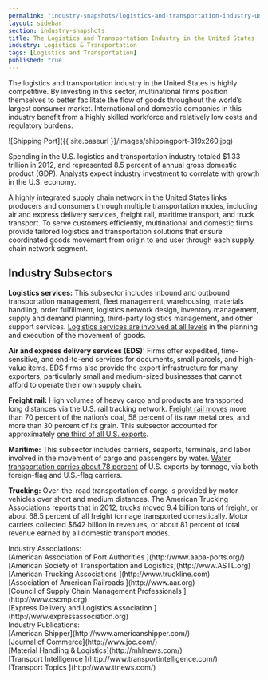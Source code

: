 ```yaml
---
permalink: "industry-snapshots/logistics-and-transportation-industry-united-states.html"
layout: sidebar
section: industry-snapshots
title: The Logistics and Transportation Industry in the United States
industry: Logistics & Transportation
tags: [Logistics and Transportation]
published: true
---
```


The logistics and transportation industry in the United States is highly competitive.&nbsp;By investing in this sector, multinational firms position themselves&nbsp;to better facilitate the flow of goods throughout the world’s largest consumer market.&nbsp;International and domestic companies in this industry benefit from a highly skilled workforce and relatively low costs and regulatory burdens.

<span class="imgright">![Shipping Port]({{ site.baseurl }}/images/shippingport-319x260.jpg)</span> 

Spending in the U.S. logistics and transportation industry totaled $1.33 trillion in 2012, and represented 8.5 percent of annual gross domestic product (GDP). Analysts expect industry investment to correlate with growth in the U.S. economy. 

A highly integrated supply chain network in the United States links producers and consumers through multiple transportation modes, including air and express delivery services, freight rail, maritime transport, and truck transport. To serve customers efficiently, multinational and domestic firms provide tailored logistics and transportation solutions that ensure coordinated goods movement from origin to end user through each supply chain network segment.&nbsp; 

## **Industry Subsectors**

**Logistics services:** This subsector includes inbound and outbound transportation management, fleet management, warehousing, materials handling, order fulfillment, logistics network design, inventory management, supply and demand planning, third-party logistics management, and other support services. [Logistics services are involved at all levels](http://www.cscmp.com/aboutcscmp/definitions.asp.) in the planning and execution of the movement of goods.

**Air and express delivery services (EDS):**&nbsp;Firms offer expedited, time-sensitive, and end-to-end services for documents, small parcels, and high-value items. EDS firms also provide the export infrastructure for many exporters, particularly small and medium-sized businesses that cannot afford to operate their own supply chain.

**Freight rail:**&nbsp;High volumes of heavy cargo and products are transported long distances via the U.S. rail tracking network.&nbsp;[Freight rail moves](http://www.bts.gov/publications/commodity_flow_survey/final_tables_december_2009/html/table_07.html)&nbsp;more than 70 percent of the nation’s coal, 58 percent of its raw metal ores, and more than 30 percent of its grain. This subsector accounted for approximately&nbsp;[one third of all U.S. exports](http://aar.org/~/media/aar/Background-Papers/The-Economic-Impact-of-Freight.ashx).

**Maritime:** This subsector includes carriers, seaports, terminals, and labor involved in the movement of cargo and passengers by water. [Water transportation carries about 78 percent](http://ops.fhwa.dot.gov/freight/freight_analysis/nat_freight_stats/docs/10factsfigures/excel/figure_2_02_web.xls) of U.S. exports by tonnage, via both foreign-flag and U.S.-flag carriers.&nbsp;

**Trucking:** Over-the-road transportation of cargo is provided by motor vehicles over short and medium distances. The American Trucking Associations reports that in 2012, trucks moved 9.4 billion tons of freight, or about 68.5 percent of all freight tonnage transported domestically. Motor carriers collected $642 billion in revenues, or about 81 percent of total revenue earned by all domestic transport modes. 

<span class="field field-type-link field-field-industry-assoications">
      <span class="field-label">Industry Associations:&nbsp;</span><br>
    <span class="field-items">
            <span class="field-item odd">
                    [American Association of Port Authorities ](http://www.aapa-ports.org/)        </span><br>
              <span class="field-item even">
                    [American Society of Transportation and Logistics](http://www.ASTL.org)        </span><br>
              <span class="field-item odd">
                    [American Trucking Associations ](http://www.truckline.com)        </span><br>
              <span class="field-item even">
                    [Association of American Railroads  ](http://www.aar.org)        </span><br>
              <span class="field-item odd">
                    [Council of Supply Chain Management Professionals ](http://www.cscmp.org)        </span><br>
              <span class="field-item even">
                    [Express Delivery and Logistics Association ](http://www.expressassociation.org)        </span>
        </span>
</span><br>
<span class="field field-type-link field-field-industry-publications">
      <span class="field-label">Industry Publications:&nbsp;</span><br>
    <span class="field-items">
            <span class="field-item odd">
                    [American Shipper](http://www.americanshipper.com/)        </span><br>
              <span class="field-item even">
                    [Journal of Commerce](http://www.joc.com/)        </span><br>
              <span class="field-item odd">
                    [Material Handling &amp; Logistics](http://mhlnews.com/)        </span><br>
              <span class="field-item even">
                    [Transport Intelligence ](http://www.transportintelligence.com/)        </span><br>
              <span class="field-item odd">
                    [Transport Topics ](http://www.ttnews.com/)        </span>
        </span>
</span><br>
